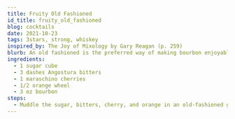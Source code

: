 ```yaml
---
title: Fruity Old Fashioned
id_title: fruity_old_fashioned
blog: cocktails
date: 2021-10-23
tags: 3stars, strong, whiskey
inspired_by: The Joy of Mixology by Gary Reagan (p. 259)
blurb: An old fashioned is the preferred way of making bourbon enjoyable to drink.
ingredients:
  - 1 sugar cube
  - 3 dashes Angostura bitters
  - 1 maraschino cherries
  - 1/2 orange wheel
  - 3 oz bourbon
steps:
  - Muddle the sugar, bitters, cherry, and orange in an old-fashioned glass. Add ice and the whiskey. Stir briefly.
---
```


